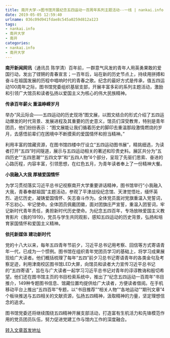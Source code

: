 ```yaml
---
title: 南开大学->图书馆开展纪念五四运动一百周年系列主题活动--一线 | nankai.info
date: 2019-05-05 12:59:40
urlname: 036c09d941fdae8c545a0259d812a123
tags: 
- nankai.info
- 南开大学
- 南开
categories:
- nankai.info
- 南开大学
---
```


**南开新闻网讯**（通讯员 陈学清）百年前，一群意气风发的青年人用英勇果敢的爱国行动，发出了铿锵的青春宣言；一百年后，站在新的历史节点上，持续用拼搏和奋斗在祖国发展的历程中唱响时代的青春之歌。纪念的最好方式是传承，值五四运动100周年之际，图书馆党委组织基层支部，开展丰富多彩的系列主题活动，激励和引领广大馆员和读者弘扬以爱国主义为核心的伟大民族精神。

**传承百年薪火 重温峥嵘岁月**

举办“风云际会——五四运动的历史现场”图文展，以图文结合的形式介绍了五四运动爆发的时代背景、发展进程及其重要的历史意义，馆员们深受教育，特别是青年团员，他们纷纷表示：“图文展能让我们循着历史的脚印去重温那段激情燃烧的岁月，去感悟前辈们在困境中不断摸索的爱国情怀和担当精神。”

利用丰富的馆藏资源，在图书馆四楼中厅设立“五四运动图书展”，精挑细选，为读者打开“五四”时间隧道，展示与五四运动相关的著述和珍贵史料。展区共分为“五四历史”“五四思潮”“五四文学”和“五四人物”4个部分，呈现了先驱们思索、奋进的心路历程，内容丰富，引领思想，在红色五月，为青年读者奉上了一份精神大餐。

**小我融入大我 厚植爱国情怀**

为学习贯彻落实习近平总书记视察南开大学重要讲话精神，图书馆举行“小我融入大我，青春奉献祖国”主题活动，参观了平津战役纪念馆、天津觉悟社，缅怀英烈、追忆历史，凝铸爱国情怀、矢志奋斗作为。全体党员面对党旗重温入党誓词，不忘初心、牢记使命。全体团员佩戴团徽，面对团旗庄严宣誓，重温入团誓词，牢记新时代青年责任，勇担新时代历史使命。为纪念五四百年，专场放映爱国主义教育影片《我的1919》，党员与学生共同观影，感知五四运动的历史背景，弘扬和培育家国情怀和爱国主义精神。

**依托新媒体 建功新时代**

党的十八大以来，每年五四青年节前夕，习近平总书记用考察、回信等方式寄语青年一代，已成为一个惯例。图书馆在组织青年党团员学习的基础上，将学习成果展现给广大读者。他们概括梳理了每年“五四”前夕习总书记寄语青年的各类金句及考察足迹，利用津南校区图书馆LED大屏，向馆员和读者大力宣传习近平总书记的“五四寄语”，旨在与广大读者一起学习习近平总书记对青年的谆谆教诲和殷切希望。他们还在图书馆主页的书目检索系统中，推出了“纪念五四运动一百周年”书目推介，149种专题图书信息、馆藏位置均提供给广大读者，方便读者借阅。在手机移动平台上推出“五四百年”专题，以“书目推荐”“相关人物”“各地运动”“期刊文章”4个板块推送与五四相关的文献资源，弘扬五四精神，汲取精神的力量，坚定理想信念的追求。

图书馆党委还将继续围绕五四精神开展支部活动，打造富有生机活力和先锋模范作用的党员团员队伍，努力促进党建工作与馆内工作的深度融合。

[转入文章首发地址](http://news.nankai.edu.cn/zhxw/system/2019/05/05/000448716.shtml)